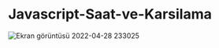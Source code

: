 # Javascript-Saat-ve-Karsilama

![Ekran görüntüsü 2022-04-28 233025](https://user-images.githubusercontent.com/84620334/165840687-0ac942aa-3a04-49c8-9f98-2a1c95c6c6c2.png)
